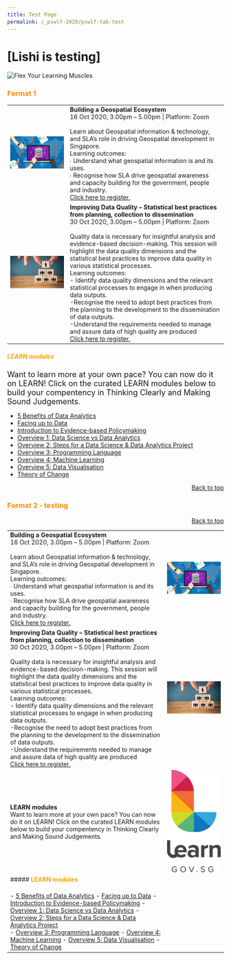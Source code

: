 ```yaml
---
title: Test Page
permalink: /_pswlf-2020/pswlf-tab-test
---
```

# [Lishi is testing]
![Flex Your Learning Muscles](/images/pswlflearningmuscles.png "Virtual Gym")

### <font color="darkorange"><b>Format 1</b></font><a name="thinking"></a>
<table>
<tr>
    <td>
     <img src="/images/geospatial.jpg">
    </td>
    <td>
      <b>Building a Geospatial Ecosystem</b>
      <br>16 Oct 2020, 3.00pm – 5.00pm | Platform: Zoom
      <br>       
      <br>Learn about Geospatial information & technology, and SLA’s role in driving Geospatial development in Singapore. 
      <br>Learning outcomes:
      <br>∙ Understand what geospatial information is and its uses.
      <br>∙ Recognise how SLA drive geospatial awareness and capacity building for the government, people and industry.
      <br>
      <a href="http://www.csc.gov.sg">Click here to register.</a> 
    </td>
</tr>
    
<tr>
    <td>
     <img src="/images/Engage2.jpeg">
    </td>
    <td>
      <b>Improving Data Quality – Statistical best practices from planning, collection to dissemination</b>
      <br>30 Oct 2020, 3.00pm – 5.00pm | Platform: Zoom
      <br>       
      <br>Quality data is necessary for insightful analysis and evidence-based decision-making. This session will highlight the data quality dimensions and the statistical best practices to improve data quality in various statistical processes.
      <br>Learning outcomes:
      <br>- Identify data quality dimensions and the relevant statistical processes to engage in when producing data outputs.
    <br>-Recognise the need to  adopt best practices from the planning to the development to the dissemination of data outputs.
    <br>-Understand the requirements needed to manage and assure data of high quality are produced 
      <br>
      <a href="http://www.csc.gov.sg">Click here to register.</a>   
    </td>
</tr> 
</table>

##### <font color="orange"><b>LEARN modules</b></font><br>
<font size="4"> Want to learn more at your own pace? You can now do it on LEARN! Click on the curated LEARN modules below to build your compentency in Thinking Clearly and Making Sound Judgements.</font>
- [5 Benefits of Data Analytics](https://www.learn.gov.sg/dlp/student/course/232)
- [Facing up to Data](https://www.learn.gov.sg/dlp/student/course/210)
- [Introduction to Evidence-based Policymaking](https://www.learn.gov.sg/dlp/student/course/135138)
- [Overview 1: Data Science vs Data Analytics](https://www.learn.gov.sg/dlp/student/course/21027)
- [Overview 2: Steps for a Data Science & Data Analytics Project](https://www.learn.gov.sg/dlp/student/course/21035)
- [Overview 3: Programming Language](https://www.learn.gov.sg/dlp/student/course/21038z)
- [Overview 4: Machine Learning](https://www.learn.gov.sg/dlp/student/course/21064)
- [Overview 5: Data Visualisation](https://www.learn.gov.sg/dlp/student/course/21067)
- [Theory of Change](https://www.learn.gov.sg/dlp/student/course/138926)
<div style="text-align: right"><a href="#top">Back to top</a></div>

### <font color="darkorange"><b>Format 2 - testing</b></font><a name="thinking"></a>
<table>
<tr>
    <td>
      <b>Building a Geospatial Ecosystem</b>
      <br>16 Oct 2020, 3.00pm – 5.00pm | Platform: Zoom
      <br>       
      <br>Learn about Geospatial information & technology, and SLA’s role in driving Geospatial development in Singapore. 
      <br>Learning outcomes:
      <br>∙ Understand what geospatial information is and its uses.
      <br>∙ Recognise how SLA drive geospatial awareness and capacity building for the government, people and industry.
      <br>
      <a href="http://www.csc.gov.sg">Click here to register.</a> 
    </td>    <td>
     <img src="/images/geospatial.jpg">
    </td>
</tr>
 
<tr>
    <td>
      <b>Improving Data Quality – Statistical best practices from planning, collection to dissemination</b>
      <br>30 Oct 2020, 3.00pm – 5.00pm | Platform: Zoom
      <br>       
      <br>Quality data is necessary for insightful analysis and evidence-based decision-making. This session will highlight the data quality dimensions and the statistical best practices to improve data quality in various statistical processes.
      <br>Learning outcomes:
      <br>- Identify data quality dimensions and the relevant statistical processes to engage in when producing data outputs.
    <br>-Recognise the need to  adopt best practices from the planning to the development to the dissemination of data outputs.
    <br>-Understand the requirements needed to manage and assure data of high quality are produced 
      <br>
      <a href="http://www.csc.gov.sg">Click here to register.</a>   
    </td>
    <td>
     <img src="/images/Engage2.jpeg">
    </td>
</tr>
<tr>
    <td>
      <b>LEARN modules</b>
      <br>Want to learn more at your own pace? You can now do it on LEARN! Click on the curated LEARN modules below to build your compentency in Thinking Clearly and Making Sound Judgements.
        </td>
       <td>
     <img src="/images/learnlogo.png">
    </td>
<tr>
    <td>
##### <font color="orange"><b>LEARN modules</b></font><br>
<font size="4"> </font>
<br>
<div class="row">
    <div class="col is-6">
- <a href="https://www.learn.gov.sg/dlp/student/course/232">5 Benefits of Data Analytics</a>
- <a href="https://www.learn.gov.sg/dlp/student/course/210">Facing up to Data</a>
- <a href="https://www.learn.gov.sg/dlp/student/course/135138">Introduction to Evidence-based Policymaking</a>
- <a href="https://www.learn.gov.sg/dlp/student/course/21027">Overview 1: Data Science vs Data Analytics</a>
- <a href="https://www.learn.gov.sg/dlp/student/course/21035">Overview 2: Steps for a Data Science & Data Analytics Project</a>
    </div>
     <div class="col is-6">
- <a href="https://www.learn.gov.sg/dlp/student/course/21038z">Overview 3: Programming Language</a>
- <a href="https://www.learn.gov.sg/dlp/student/course/21064">Overview 4: Machine Learning</a>
- <a href="https://www.learn.gov.sg/dlp/student/course/21067">Overview 5: Data Visualisation</a>
- <a href="https://www.learn.gov.sg/dlp/student/course/138926">Theory of Change</a>
    </div>
    </div>
    </td>
    </tr>
<div style="text-align: right"><a href="#top">Back to top</a></div>
</table>
